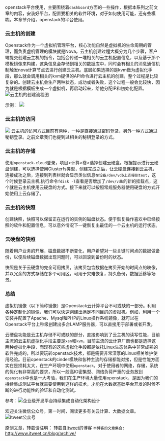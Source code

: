 openstack平台使用，主要围绕着`dashboard`方面的一些操作，根据本系列之前文章的内容，安装好平台，配置要相关的软件环境，对于如何使用可能，还有些模糊。本章节介绍，openstack的平台使用。

### 云主机的创建
Openstack作为一个虚拟机管理平台，核心功能自然是虚拟机的生命周期的管理，而负责虚机管理的模块就是Nova。云主机创建过程大概分为几个步骤，客户端提交创建云主机的指令，包括会传递一堆相关的云主机配置信息，以及基于那个模板镜像来构建，这条信息会存储到相关的数据库中，同时会有相关的消息通信机制触发nova计算节点去进行创建云主机。底层如果选择的是kvm做为虚拟化手段，那么就会调用相关的kvm提供的API命令进行云主机的创建，整个过程是比较复杂的。创建云主机会生产两种状态，成功或者失败，这个过程一般会比较快，因为就是根据模板生成一个虚拟机，再启动起来，给他分配IP和初始化配置。
![云主机的创建流程图](https://github.com/itweet/labs/raw/master/openstack-series/img/create-nova-compute-process.png)

示例：
![](https://github.com/itweet/labs/raw/master/openstack-series/img/cloud_host_create.gif)

### 云主机的访问
![](https://github.com/itweet/labs/raw/master/openstack-series/img/access_cloud_host.gif)
云主机的访问方式目前有两种，一种是直接通过密码登录，另外一种方式通过秘钥登录。之前文章我们也提到过相关的秘钥登录的方式。

### 云主机的存储
使用`openstack-cloud`登录，项目>计算>卷>选择创建云硬盘。根据提示进行云硬盘创建，可以选择使用Glusterfs类型，创建完成之后，让云硬盘连接到云主机，连接成功之后，连接到列表栏就会显示类似信息`在设备/dev/vdb上连接到test`，这个时候登录云主机,执行命令`fdisk -l`查看是否增加了`/dev/vdb`的新的挂载点，这个就是云主机使用云硬盘的方式。接下来就可以按照常规服务器使用硬盘的方式开始使用上云存储了。

### 云主机的快照
创建快照，快照可以保留正在运行的实例的磁盘状态。便于恢复操作喜欢中已经按照的软件和配置信息，可以意外情况下一键恢复出最佳的一个云主机的运行状态。

### 云硬盘的快照
随着用户业务的开展，磁盘数据不断变化，用户希望对一些关键时间点的数据做备份，以便后续磁盘数据出现问题时，可以回滚到备份时的状态。
 
快照是关于云硬盘的完全可用拷贝，该拷贝包含数据在拷贝开始的时间点的映像，并以冗余的方式存储在多个可用区，可用于灾难恢复，持久备份，数据迁移等场景。

### 总结

虚拟机镜像（以下简称镜像）是Openstack云计算平台不可或缺的一部分。利用各种定制化的镜像，我们可以快速创建出满足不同目的的虚拟机。例如，利用一个安装并配置了Apache、Mysql和PHP的Linux操作系统镜像，就可以在Openstack平台上秒级创建出多台LAMP服务器，可以直接用于部署或者开发。

云硬盘功能是云主机存储不可或缺的部分，直接影响到了云主机的读写性能，目前主流的云主机虚拟化手段主要是`xen`和`kvm`，目前主流的云计算厂商也都是选择这两种虚拟化手段，而现有的这些虚拟化手段都是依托Linux生态体系中非常成熟的软件完成的，所以要玩转openstack技术，都是需要非常深厚的Linux相关维护使用经验。目前openstack的cinder模块和各种主流的存储都能对接，但是性能方面实在是损耗太大，在生产环境中使用`openstack`，对于使用者的网络，存储，系统的优化有非常高的要求，所以一般高IO密集型、网络负荷严重的业务放到`openstack`中也是一大考验，我们在生产环境大量使用openstack，是因为我们的持续集成测试平台就需要使用到这样的技术，才能在大数据基础平台开发的时候不断的进行功能性的验证和自动化测试。

参考：![企业级开发平台持续集成自动化架构设计](http://www.itweet.cn/blog/2016/05/05/%E4%BC%81%E4%B8%9A%E7%BA%A7%E5%BC%80%E5%8F%91%E5%B9%B3%E5%8F%B0%E6%8C%81%E7%BB%AD%E9%9B%86%E6%88%90%E8%87%AA%E5%8A%A8%E5%8C%96%E6%9E%B6%E6%9E%84%E8%AE%BE%E8%AE%A1)

欢迎关注微信公众号，第一时间，阅读更多有关云计算、大数据文章。
![Itweet公众号](https://github.com/itweet/labs/raw/master/common/img/weixin_public.png)

原创文章，转载请注明： 转载自[Itweet](http://www.itweet.cn)的博客
`本博客的文章集合:` http://www.itweet.cn/blog/archive/
